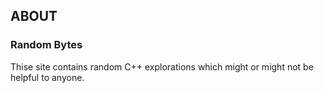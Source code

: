## ABOUT

### Random Bytes

Thise site contains random C++ explorations which might or might not be helpful to anyone.

